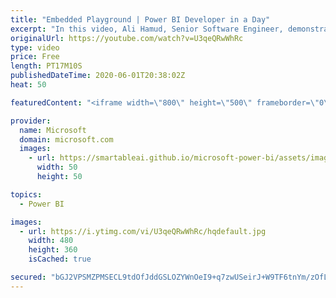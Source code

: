 ```yaml
---
title: "Embedded Playground | Power BI Developer in a Day"
excerpt: "In this video, Ali Hamud, Senior Software Engineer, demonstrates five Power BI Embedded Playground showcases. This is video 20 of 20.    The Power BI Developer in a Day online course empowers you as an app developer with the technical knowledge required to embed Power BI content. We recommend you watch"
originalUrl: https://youtube.com/watch?v=U3qeQRwWhRc
type: video
price: Free
length: PT17M10S
publishedDateTime: 2020-06-01T20:38:02Z
heat: 50

featuredContent: "<iframe width=\"800\" height=\"500\" frameborder=\"0\" src=\"https://www.youtube.com/embed/U3qeQRwWhRc\" allow=\"accelerometer; autoplay; encrypted-media; gyroscope; picture-in-picture\" allowfullscreen></iframe>"

provider:
  name: Microsoft
  domain: microsoft.com
  images:
    - url: https://smartableai.github.io/microsoft-power-bi/assets/images/organizations/microsoft.com-50x50.jpg
      width: 50
      height: 50

topics:
  - Power BI

images:
  - url: https://i.ytimg.com/vi/U3qeQRwWhRc/hqdefault.jpg
    width: 480
    height: 360
    isCached: true

secured: "bGJ2VPSMZPMSECL9tdOfJddGSLOZYWnOeI9+q7zwUSeirJ+W9TF6tnYm/zOfLh756ACgxP0VXaZHXcgWG7kAjUC2XzImjdFUroohfxF2EPYQnceidOSlx5cZWYxaUwJ1laq1I+2JAmdYhZl7kvESZtvhda2fKbjyIc4B1sb5a7F47/kZ6QTx1nni0F0u1F1G1JXULe4Eff47ZfnjMmehPSzt3HZAVqJEEAOLf34z5bPQnGaE7UIZVcZDnT5RSrKMEm9GMY2T+YRZj2BwQFGO9ftQi1rHE3MChCTt2Zjq8gQq77JOnLalnD++In8ntborv8VVEb2ZxFHg8KNTjRhVOQNeOeonsnvtbsQaitn8kIHlzkMfQi72FRhonEnAiU5hNtJMAATpEvwDjqxzkAHGBseoaSZ7RdTPzzoGrhuhKrM=;CvqDAZAfnjuZ8a6ObBuhkA=="
---
```


